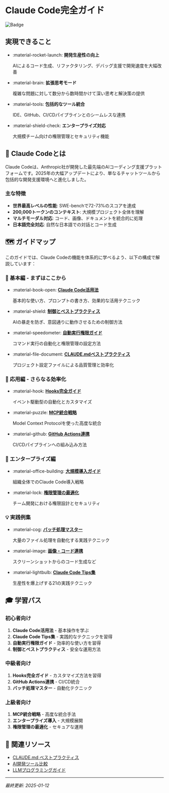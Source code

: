 # Claude Code完全ガイド

![Badge](https://img.shields.io/badge/AI-Claude_Code-blue.svg)

## 実現できること

<div class="grid cards" markdown>

-   :material-rocket-launch: **開発生産性の向上**
    
    AIによるコード生成、リファクタリング、デバッグ支援で開発速度を大幅改善

-   :material-brain: **拡張思考モード**
    
    複雑な問題に対して数分から数時間かけて深い思考と解決策の提供

-   :material-tools: **包括的なツール統合**
    
    IDE、GitHub、CI/CDパイプラインとのシームレスな連携

-   :material-shield-check: **エンタープライズ対応**
    
    大規模チーム向けの権限管理とセキュリティ機能

</div>

## 📖 Claude Codeとは

Claude Codeは、Anthropic社が開発した最先端のAIコーディング支援プラットフォームです。2025年の大幅アップデートにより、単なるチャットツールから包括的な開発支援環境へと進化しました。

### 主な特徴

- **世界最高レベルの性能**: SWE-benchで72-73%のスコアを達成
- **200,000トークンのコンテキスト**: 大規模プロジェクト全体を理解
- **マルチモーダル対応**: コード、画像、ドキュメントを統合的に処理
- **日本語完全対応**: 自然な日本語での対話とコード生成

## 🗺️ ガイドマップ

このガイドでは、Claude Codeの機能を体系的に学べるよう、以下の構成で解説しています：

### 🎯 基本編 - まずはここから

<div class="grid cards" markdown>

-   :material-book-open: **[Claude Code活用法](./claude-code-best-practices.md)**
    
    基本的な使い方、プロンプトの書き方、効果的な活用テクニック

-   :material-shield: **[制御とベストプラクティス](./claude-code-control-best-practices.md)**
    
    AIの暴走を防ぎ、意図通りに動作させるための制御方法

-   :material-speedometer: **[自動実行権限ガイド](./claude-code-auto-permission-guide.md)**
    
    コマンド実行の自動化と権限管理の設定方法

-   :material-file-document: **[CLAUDE.mdベストプラクティス](./claude-md-best-practices.md)**
    
    プロジェクト設定ファイルによる品質管理と効率化

</div>

### 🚀 応用編 - さらなる効率化

<div class="grid cards" markdown>

-   :material-hook: **[Hooks完全ガイド](./claude-code-hooks-guide.md)**
    
    イベント駆動型の自動化とカスタマイズ

-   :material-puzzle: **[MCP統合戦略](./claude-code-mcp-integration.md)**
    
    Model Context Protocolを使った高度な統合

-   :material-github: **[GitHub Actions連携](./claude-code-github-actions.md)**
    
    CI/CDパイプラインへの組み込み方法

</div>

### 🏢 エンタープライズ編

<div class="grid cards" markdown>

-   :material-office-building: **[大規模導入ガイド](./claude-code-enterprise-deployment.md)**
    
    組織全体でのClaude Code導入戦略

-   :material-lock: **[権限管理の最適化](./claude-code-permission-optimization.md)**
    
    チーム開発における権限設計とセキュリティ

</div>

### 💡 実践例集

<div class="grid cards" markdown>

-   :material-cog: **[バッチ処理マスター](./claude-code-batch-processing.md)**
    
    大量のファイル処理を自動化する実践テクニック

-   :material-image: **[画像・コード連携](./claude-code-image-integration.md)**
    
    スクリーンショットからのコード生成など

-   :material-lightbulb: **[Claude Code Tips集](../Tips/claude-code-tips.md)**
    
    生産性を爆上げする21の実践テクニック

</div>

## 🎓 学習パス

### 初心者向け
1. **Claude Code活用法** - 基本操作を学ぶ
2. **Claude Code Tips集** - 実践的なテクニックを習得
3. **自動実行権限ガイド** - 効率的な使い方を習得
4. **制御とベストプラクティス** - 安全な運用方法

### 中級者向け
1. **Hooks完全ガイド** - カスタマイズ方法を習得
2. **GitHub Actions連携** - CI/CD統合
3. **バッチ処理マスター** - 自動化テクニック

### 上級者向け
1. **MCP統合戦略** - 高度な統合手法
2. **エンタープライズ導入** - 大規模展開
3. **権限管理の最適化** - セキュアな運用

## 🔗 関連リソース

- [CLAUDE.md ベストプラクティス](./claude-md-best-practices.md)
- [AI開発ツール比較](./ai-development-tools.md)
- [LLMプログラミングガイド](./llm-programming-guide.md)

---

*最終更新: 2025-01-12*